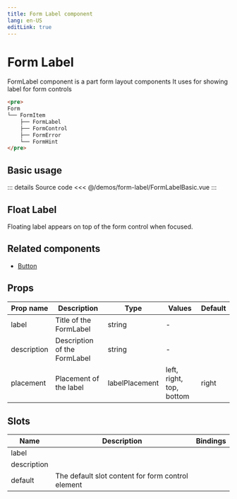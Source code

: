 ```yaml
---
title: Form Label component
lang: en-US
editLink: true
---
```


# Form Label

FormLabel component is a part form layout components
It uses for showing label for form controls

```md
<pre>
Form
└── FormItem
    ├── FormLabel
    ├── FormControl
    ├── FormError
    └── FormHint
</pre>
```

## Basic usage

<FormLabelBasic />

::: details Source code
<<< @/demos/form-label/FormLabelBasic.vue
:::

## Float Label

Floating label appears on top of the form control when focused.

## Related components

- [Button](/components/button/button.doc)

## Props

| Prop name   | Description                  | Type           | Values                   | Default |
| ----------- | ---------------------------- | -------------- | ------------------------ | ------- |
| label       | Title of the FormLabel       | string         | -                        |         |
| description | Description of the FormLabel | string         | -                        |         |
| placement   | Placement of the label       | labelPlacement | left, right, top, bottom | right   |

## Slots

| Name        | Description                                       | Bindings |
| ----------- | ------------------------------------------------- | -------- |
| label       |                                                   |          |
| description |                                                   |          |
| default     | The default slot content for form control element |          |
